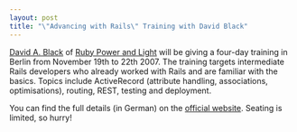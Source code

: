 ```yaml
---
layout: post
title: "\"Advancing with Rails\" Training with David Black"
---
```

[David A. Black](http://dablog.rubypal.com/) of [Ruby Power and Light](http://www.rubypal.com) will be giving a four-day training in Berlin from November 19th to 22th 2007. The training targets intermediate Rails developers who already worked with Rails and are familiar with the basics. Topics include ActiveRecord (attribute handling, associations, optimisations), routing, REST, testing and deployment.

You can find the full details (in German) on the [official website](http://www.railsschulung.de). Seating is limited, so hurry!